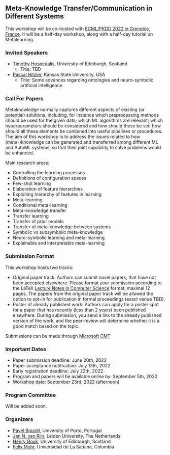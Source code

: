 ## Meta-Knowledge Transfer/Communication in Different Systems
This workshop will be co-hosted with [ECML/PKDD 2022 in Grenoble, France](https://2022.ecmlpkdd.org/). It will be a half-day workshop, along with a half-day tutorial on Metalearning. 

### Invited Speakers
* [Timothy Hospedalis](https://homepages.inf.ed.ac.uk/thospeda/), University of Edinburgh, Scotland
  * Title: TBD
* [Pascal Hitzler](https://people.cs.ksu.edu/~hitzler/), Kansas State University, USA
  * Title: Some advances regarding ontologies and neuro-symbolic artificial intelligence

### Call For Papers
Metaknowledge normally captures different aspects of existing (or potential) solutions, including, for instance which preprocessing methods should be used for the given data; which ML algorithms are relevant; which hyperparameters should be considered and how should these be set; how should all these elements be combined into useful pipelines or procedures. The aim of this workshop is to address the issues related to how (meta-)knowledge can be generated and transferred among different ML and AutoML systems, so that their joint capability to solve problems would be enhanced.

Main research areas:
* Controlling the learning processes
* Definitions of configuration spaces
* Few-shot learning
* Elaboration of feature hierarchies
* Exploiting hierarchy of features in learning
* Meta-learning
* Conditional meta-learning
* Meta-knowledge transfer
* Transfer learning
* Transfer of prior models
* Transfer of meta-knowledge between systems
* Symbolic vs subsymbolic meta-knowledge
* Neuro-symbolic learning and meta-learning
* Explainable and interpretable meta-learning

### Submission Format

This workshop hosts two tracks:
* Original paper track: Authors can submit novel papers, that have not been accepted elsewhere. Please format your submission according to the LaTeX [Lecture Notes in Computer Science](https://www.springer.com/gp/computer-science/lncs) format, maximal 12 pages. The papers from the original paper track will be allowed the option to opt-in for publication in formal proceedings (exact venue TBD).
* Poster of already published work: Authors can apply for a poster spot for a paper that has recently (less than 2 years) been published elsewhere. During submission, you send a link to the already published version of the work, and the peer-review will determine whether it is a good match based on the topic. 

Submissions can be made through [Microsoft CMT](https://cmt3.research.microsoft.com/METALEARNING2022/)

### Important Dates

* Paper submission deadline: June 20th, 2022
* Paper acceptance notification: July 13th, 2022
* Early registration deadline: July 22th, 2022
* Program and papers will be available online by: September 5th, 2022
* Workshop date: September 23rd, 2022 (afternoon)

### Program Committee

Will be added soon. 

### Organizers

* [Pavel Brazdil](http://www.liaad.up.pt/area/pbrazdil/pavel-brazdil), University of Porto, Portugal
* [Jan N. van Rijn](https://www.universiteitleiden.nl/en/staffmembers/jan-van-rijn), Leiden University, The Netherlands
* [Henry Gouk](https://www.henrygouk.com/), University of Edinburgh, Scotland 
* [Felix Mohr](https://www.linkedin.com/in/felix-mohr-83464a220/), Universidad de La Sabana, Colombia
